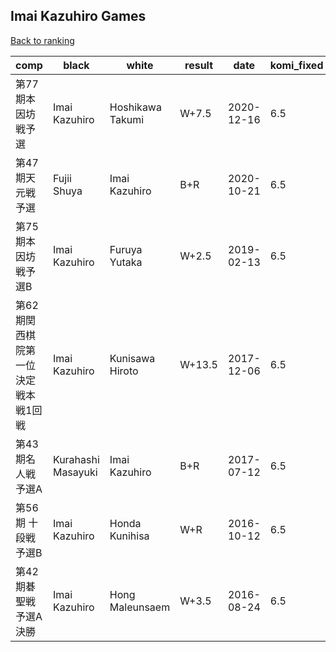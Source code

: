 ## Imai Kazuhiro Games

[Back to ranking](index.md)




| **comp** | **black** | **white** | **result** | **date** | **komi_fixed** | **kifu** | 
| --- | --- | --- | --- | --- | --- | --- |
| 第77期本因坊戦予選 | Imai Kazuhiro | Hoshikawa Takumi | W+7.5 | 2020-12-16 | 6.5 | [Kifu](https://kifudepot.net/kifucontents.php?id=PzgdFBC%2Fxp%2F7p6Z%2FSpQ6fA%3D%3D) | 
| 第47期天元戦予選 | Fujii Shuya | Imai Kazuhiro | B+R | 2020-10-21 | 6.5 | [Kifu](https://kifudepot.net/kifucontents.php?id=5J4ssYj5myXGvTBsVxvqIA%3D%3D) | 
| 第75期本因坊戦予選B | Imai Kazuhiro | Furuya Yutaka | W+2.5 | 2019-02-13 | 6.5 | [Kifu](https://kifudepot.net/kifucontents.php?id=k35dVyf0hqwJHt5YuWadyg%3D%3D) | 
| 第62期関西棋院第一位決定戦本戦1回戦 | Imai Kazuhiro | Kunisawa Hiroto | W+13.5 | 2017-12-06 | 6.5 | [Kifu](https://kifudepot.net/kifucontents.php?id=qQ0ku%2B9rcXoNWVQpeL6koQ%3D%3D) | 
| 第43期名人戦　予選A | Kurahashi Masayuki | Imai Kazuhiro | B+R | 2017-07-12 | 6.5 | [Kifu](https://kifudepot.net/kifucontents.php?id=SYBYATmvMOrYMNwgoQ8AKw%3D%3D) | 
| 第56期 十段戦 予選B | Imai Kazuhiro | Honda Kunihisa | W+R | 2016-10-12 | 6.5 | [Kifu](https://kifudepot.net/kifucontents.php?id=1DvIdNEE6Xy0axE1zkTzzA%3D%3D) | 
| 第42期碁聖戦　予選A決勝 | Imai Kazuhiro | Hong Maleunsaem | W+3.5 | 2016-08-24 | 6.5 | [Kifu](https://kifudepot.net/kifucontents.php?id=JmQnXGLabQqi1q3sSYmzDg%3D%3D) |




